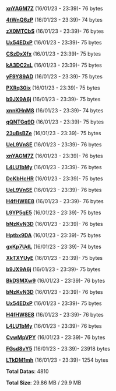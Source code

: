 [**xnYAGM7Z**](/data/xnYAGM7Z.txt) (16/01/23 - 23:39)- 76 bytes

[**4tWnQ6zP**](/data/4tWnQ6zP.txt) (16/01/23 - 23:39)- 74 bytes

[**zX0MTCbS**](/data/zX0MTCbS.txt) (16/01/23 - 23:39)- 76 bytes

[**Ux54EDxP**](/data/Ux54EDxP.txt) (16/01/23 - 23:39)- 75 bytes

[**CSzDxXfx**](/data/CSzDxXfx.txt) (16/01/23 - 23:39)- 75 bytes

[**kA3DC2sL**](/data/kA3DC2sL.txt) (16/01/23 - 23:39)- 75 bytes

[**yF9Y89AD**](/data/yF9Y89AD.txt) (16/01/23 - 23:39)- 75 bytes

[**PXRq30ix**](/data/PXRq30ix.txt) (16/01/23 - 23:39)- 75 bytes

[**b9JX9A6j**](/data/b9JX9A6j.txt) (16/01/23 - 23:39)- 75 bytes

[**xnnKHnM8**](/data/xnnKHnM8.txt) (16/01/23 - 23:39)- 74 bytes

[**qQNTGq9D**](/data/qQNTGq9D.txt) (16/01/23 - 23:39)- 75 bytes

[**23uBsBZe**](/data/23uBsBZe.txt) (16/01/23 - 23:39)- 75 bytes

[**UeL9VnSE**](/data/UeL9VnSE.txt) (16/01/23 - 23:39)- 76 bytes

[**xnYAGM7Z**](/data/xnYAGM7Z.txt) (16/01/23 - 23:39)- 76 bytes

[**L4LU1bMy**](/data/L4LU1bMy.txt) (16/01/23 - 23:39)- 76 bytes

[**DcKbHcHR**](/data/DcKbHcHR.txt) (16/01/23 - 23:39)- 75 bytes

[**UeL9VnSE**](/data/UeL9VnSE.txt) (16/01/23 - 23:39)- 76 bytes

[**H4fHW8E8**](/data/H4fHW8E8.txt) (16/01/23 - 23:39)- 76 bytes

[**L9YP5qE5**](/data/L9YP5qE5.txt) (16/01/23 - 23:39)- 75 bytes

[**bNzKvN3D**](/data/bNzKvN3D.txt) (16/01/23 - 23:39)- 76 bytes

[**Hptbx9DA**](/data/Hptbx9DA.txt) (16/01/23 - 23:39)- 75 bytes

[**gxKp7UdL**](/data/gxKp7UdL.txt) (16/01/23 - 23:39)- 74 bytes

[**XkTXYUyE**](/data/XkTXYUyE.txt) (16/01/23 - 23:39)- 75 bytes

[**b9JX9A6j**](/data/b9JX9A6j.txt) (16/01/23 - 23:39)- 75 bytes

[**BkDSMXw9**](/data/BkDSMXw9.txt) (16/01/23 - 23:39)- 76 bytes

[**bNzKvN3D**](/data/bNzKvN3D.txt) (16/01/23 - 23:39)- 76 bytes

[**Ux54EDxP**](/data/Ux54EDxP.txt) (16/01/23 - 23:39)- 75 bytes

[**H4fHW8E8**](/data/H4fHW8E8.txt) (16/01/23 - 23:39)- 76 bytes

[**L4LU1bMy**](/data/L4LU1bMy.txt) (16/01/23 - 23:39)- 76 bytes

[**CvwMpVPY**](/data/CvwMpVPY.txt) (16/01/23 - 23:39)- 76 bytes

[**FGsd8vY5**](/data/FGsd8vY5.txt) (16/01/23 - 23:39)- 23918 bytes

[**LTkDM1mh**](/data/LTkDM1mh.txt) (16/01/23 - 23:39)- 1254 bytes

**Total Datas**: 4810

**Total Size**: 29.86 MB / 29.9 MB